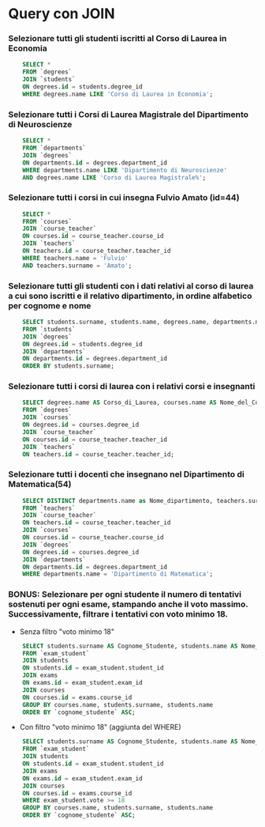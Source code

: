 # Query con JOIN

### Selezionare tutti gli studenti iscritti al Corso di Laurea in Economia
```sql
    SELECT * 
    FROM `degrees`
    JOIN `students`
    ON degrees.id = students.degree_id
    WHERE degrees.name LIKE 'Corso di Laurea in Economia';
```

### Selezionare tutti i Corsi di Laurea Magistrale del Dipartimento di Neuroscienze
```sql
    SELECT * 
    FROM `departments`
    JOIN `degrees`
    ON departments.id = degrees.department_id
    WHERE departments.name LIKE 'Dipartimento di Neuroscienze' 
    AND degrees.name LIKE 'Corso di Laurea Magistrale%';
```

### Selezionare tutti i corsi in cui insegna Fulvio Amato (id=44)
```sql
    SELECT * 
    FROM `courses`
    JOIN `course_teacher`
    ON courses.id = course_teacher.course_id
    JOIN `teachers`
    ON teachers.id = course_teacher.teacher_id
    WHERE teachers.name = 'Fulvio' 
    AND teachers.surname = 'Amato';
```

### Selezionare tutti gli studenti con i dati relativi al corso di laurea a cui sono iscritti e il relativo dipartimento, in ordine alfabetico per cognome e nome
```sql
    SELECT students.surname, students.name, degrees.name, departments.name
    FROM `students`
    JOIN `degrees`
    ON degrees.id = students.degree_id
    JOIN `departments`
    ON departments.id = degrees.department_id
    ORDER BY students.surname;
```

### Selezionare tutti i corsi di laurea con i relativi corsi e insegnanti
```sql
    SELECT degrees.name AS Corso_di_Laurea, courses.name AS Nome_del_Corso, teachers.surname AS Cognome_Insegnante, teachers.name AS Nome_Insegnante
    FROM `degrees`
    JOIN `courses`
    ON degrees.id = courses.degree_id
    JOIN `course_teacher`
    ON courses.id = course_teacher.teacher_id
    JOIN `teachers`
    ON teachers.id = course_teacher.teacher_id;
```

### Selezionare tutti i docenti che insegnano nel Dipartimento di Matematica(54)
```sql
    SELECT DISTINCT departments.name as Nome_dipartimento, teachers.surname AS Cognome_docente, teachers.name AS Nome_docente
    FROM `teachers`
    JOIN `course_teacher`
    ON teachers.id = course_teacher.teacher_id
    JOIN `courses`
    ON courses.id = course_teacher.course_id
    JOIN `degrees`
    ON degrees.id = courses.degree_id
    JOIN `departments`
    ON departments.id = degrees.department_id
    WHERE departments.name = 'Dipartimento di Matematica';
```

### BONUS: Selezionare per ogni studente il numero di tentativi sostenuti per ogni esame, stampando anche il voto massimo. Successivamente, filtrare i tentativi con voto minimo 18.
- Senza filtro "voto minimo 18"
```sql
    SELECT students.surname AS Cognome_Studente, students.name AS Nome_Studente, courses.name AS Esame_Sostenuto, MAX(exam_student.vote)AS Voto_Max, COUNT(*) AS `Numero_di_Tentativi`
    FROM `exam_student`
    JOIN students
    ON students.id = exam_student.student_id
    JOIN exams
    ON exams.id = exam_student.exam_id
    JOIN courses
    ON courses.id = exams.course_id
    GROUP BY courses.name, students.surname, students.name   
    ORDER BY `cognome_studente` ASC;
```
- Con filtro "voto minimo 18" (aggiunta del WHERE)
```sql
    SELECT students.surname AS Cognome_Studente, students.name AS Nome_Studente, courses.name AS Esame_Sostenuto, MAX(exam_student.vote)AS Voto_Max, COUNT(*) AS `Numero_di_Tentativi`
    FROM `exam_student`
    JOIN students
    ON students.id = exam_student.student_id
    JOIN exams
    ON exams.id = exam_student.exam_id
    JOIN courses
    ON courses.id = exams.course_id
    WHERE exam_student.vote >= 18
    GROUP BY courses.name, students.surname, students.name   
    ORDER BY `cognome_studente` ASC;
```